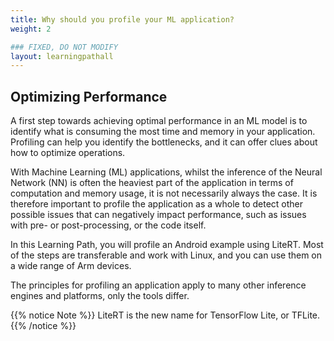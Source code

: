 ```yaml
---
title: Why should you profile your ML application?
weight: 2

### FIXED, DO NOT MODIFY
layout: learningpathall
---
```


## Optimizing Performance
A first step towards achieving optimal performance in an ML model is to identify what is consuming the most time and memory in your application. Profiling can help you identify the bottlenecks, and it can offer clues about how to optimize operations.

With Machine Learning (ML) applications, whilst the inference of the Neural Network (NN) is often the heaviest part of the application in terms of computation and memory usage, it is not necessarily always the case. It is therefore important to profile the application as a whole to detect other possible issues that can negatively impact performance, such as issues with pre- or post-processing, or the code itself.

In this Learning Path, you will profile an Android example using LiteRT. Most of the steps are transferable and work with Linux, and you can use them on a wide range of Arm devices. 

The principles for profiling an application apply to many other inference engines and platforms, only the tools differ.

{{% notice Note %}}
LiteRT is the new name for TensorFlow Lite, or TFLite.
{{% /notice %}}


